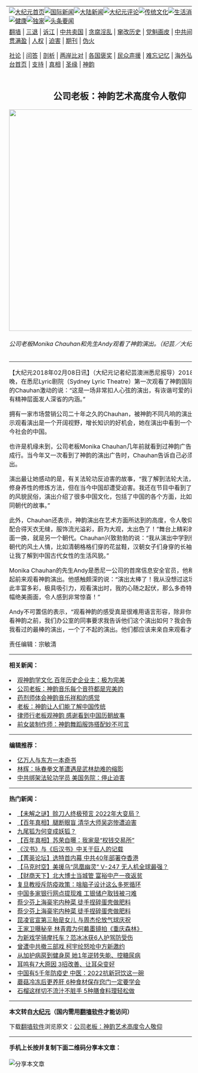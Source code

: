 <a name="1" id="1" target="_blank"></a><span id="1"></span>
<table align=center border="0"><tr><td colspan="2" VALIGN=TOP><a href="https://github.com/ncmsaz3871/djy/blob/master/gb/nf1351518.md#1"><img src="https://raw.githubusercontent.com/ncmsaz3871/www/master/t/djy/1.jpg" title="大纪元首页" alt="大纪元首页"></a><a href="https://github.com/ncmsaz3871/djy/blob/master/gb/n24hr.md#1"><img src="https://raw.githubusercontent.com/ncmsaz3871/www/master/t/djy/3.jpg" title="国际新闻" alt="国际新闻"></a><a href="https://github.com/ncmsaz3871/djy/blob/master/gb/nsc413.md#1"><img src="https://raw.githubusercontent.com/ncmsaz3871/www/master/t/djy/4.jpg" title="大陆新闻" alt="大陆新闻"></a><a href="https://github.com/ncmsaz3871/djy/blob/master/gb/news392.md#1"><img src="https://raw.githubusercontent.com/ncmsaz3871/www/master/t/djy/5.jpg" title="大纪元评论" alt="大纪元评论"></a><a href="https://github.com/ncmsaz3871/djy/blob/master/gb/news2007.md#1"><img src="https://raw.githubusercontent.com/ncmsaz3871/www/master/t/djy/6.jpg" title="传统文化" alt="传统文化"></a><a href="https://github.com/ncmsaz3871/djy/blob/master/gb/news2008.md#1"><img src="https://raw.githubusercontent.com/ncmsaz3871/www/master/t/djy/7.jpg" title="生活消费" alt="生活消费"></a><a href="https://github.com/ncmsaz3871/djy/blob/master/gb/ncyule.md#1"><img src="https://raw.githubusercontent.com/ncmsaz3871/www/master/t/djy/8.jpg" title="娱乐休闲" alt="娱乐休闲"></a><a href="https://github.com/ncmsaz3871/djy/blob/master/gb/nsc1002.md#1"><img src="https://raw.githubusercontent.com/ncmsaz3871/www/master/t/djy/9.jpg" title="健康" alt="健康"></a><a href="https://github.com/ncmsaz3871/djy/blob/master/gb/nf6092.md#1"><img src="https://raw.githubusercontent.com/ncmsaz3871/www/master/t/djy/10a.jpg" title="独家" alt="独家"></a><a href="https://github.com/ncmsaz3871/djy/blob/master/gb/nf4514.md#1"><img src="https://raw.githubusercontent.com/ncmsaz3871/www/master/t/djy/12a.jpg" title="头条要闻" alt="头条要闻"></a></td></tr>
<tr><td colspan="2" VALIGN=TOP><a target="_blank" href="https://github.com/ncmsaz3871/www/blob/master/README.md?zsrh#1">翻墙</a> | <a target="_blank" href="https://github.com/ncmsaz3871/djy/blob/master/gb/nf5657.md#1">三退</a> | <a target="_blank" href="https://github.com/ncmsaz3871/djy/blob/master/gb/nf6124.md#1">诉江</a> | <a target="_blank" href="https://github.com/ncmsaz3871/djy/blob/master/gb/nf1176117.md#1">中共卖国</a> | <a target="_blank" href="https://github.com/ncmsaz3871/djy/blob/master/gb/nf5773.md#1">贪腐淫乱</a> | <a target="_blank" href="https://github.com/ncmsaz3871/djy/blob/master/gb/nf1176115.md#1">窜改历史</a> | <a target="_blank" href="https://github.com/ncmsaz3871/djy/blob/master/gb/nf1176107.md#1">党魁画皮</a> | <a target="_blank" href="https://github.com/ncmsaz3871/djy/blob/master/gb/nf1320400.md#1">中共间谍</a> | <a target="_blank" href="https://github.com/ncmsaz3871/djy/blob/master/gb/nf1176114.md#1">破坏传统</a> | <a target="_blank" href="https://github.com/ncmsaz3871/ntdtv/blob/master/gb/prog447_1.md#1">恶贯满盈</a> | <a target="_blank" href="https://github.com/ncmsaz3871/djy/blob/master/gb/ncid278.md#1">人权</a> | <a target="_blank" href="https://github.com/ncmsaz3871/djy/blob/master/gb/nf1176111.md#1">迫害</a> | <a target="_blank" href="https://gitlab.com/szzdlab/mh-qikan/blob/master/README.md#1">期刊</a> | <a target="_blank" href="https://github.com/ncmsaz3871/djy/blob/master/gb/nf5562.md#1">伪火</a></p><p><a target="_blank" href="https://github.com/ncmsaz3871/djy/blob/master/gb/9p.md#1">社论</a> | <a target="_blank" href="https://github.com/ncmsaz3871/djy/blob/master/gb/nf4378.md#1">问答</a> | <a target="_blank" href="https://github.com/ncmsaz3871/djy/blob/master/gb/nf5792.md#1">剖析</a> | <a target="_blank" href="https://github.com/ncmsaz3871/djy/blob/master/gb/nf5735.md#1">两岸比对</a> | <a target="_blank" href="https://github.com/ncmsaz3871/djy/blob/master/gb/nf6119.md#1">各国褒奖</a> | <a target="_blank" href="https://github.com/ncmsaz3871/djy/blob/master/gb/nf6120.md#1">民众声援</a> | <a target="_blank" href="https://github.com/ncmsaz3871/djy/blob/master/gb/nf1188594.md#1">难忘记忆</a> | <a target="_blank" href="https://github.com/ncmsaz3871/djy/blob/master/gb/nf3180.md#1">海外弘传</a> | <a target="_blank" href="https://github.com/ncmsaz3871/djy/blob/master/gb/nf5410.md#1">万人上访</a> | <a target="_blank" href="https://github.com/ncmsaz3871/www/blob/master/README.md?zsrh#1">平台首页</a> | <a target="_blank" href="https://github.com/ncmsaz3871/djy/blob/master/gb/nf4386.md#1">支持</a> | <a target="_blank" href="https://github.com/ncmsaz3871/djy/blob/master/gb/nf4389.md#1">真相</a> | <a target="_blank" href="https://github.com/ncmsaz3871/djy/blob/master/gb/nf5790.md#1">圣缘</a> | <a target="_blank" href="https://github.com/ncmsaz3871/djy/blob/master/gb/nf4786.md#1">神韵</a></td></tr>
<tr><td VALIGN=TOP width="626"><h2 align=center>公司老板：神韵艺术高度令人敬仰</h2>
<img width="600" src="https://i.epochtimes.com/assets/uploads/2018/02/1802080729531973-600x400.jpg" />
<h6>公司老板Monika Chauhan和先生Andy观看了神韵演出。（纪芸／大纪元）
</h6>
<hr>
	<p>【大纪元2018年02月08日讯】（大纪元记者纪芸澳洲悉尼报导）2018年2月8日晚，在悉尼Lyric剧院（Sydney Lyric Theatre）第一次观看了<ahref="https://github.com/ncmsaz3871/djy/blob/master/gb/tag/%E7%A5%9E%E9%9F%B5.md#1">神韵</a>国际艺术团演出后的Chauhan激动的说：“这是一场非常扣人心弦的演出，有诙谐可爱的喜剧情节，也有精神层面发人深省的内涵。”</p>
<p>拥有一家市场营销公司二十年之久的Chauhan，被<ahref="https://github.com/ncmsaz3871/djy/blob/master/gb/tag/%E7%A5%9E%E9%9F%B5.md#1">神韵</a>不同凡响的演出所折服，她表示观看演出是一个开阔视野，增长知识的好机会，她在演出中看到一个完全不同于当今社会的中国。</p>
<p>也许是机缘未到，公司老板Monika Chauhan几年前就看到过神韵广告，却一直没有成行。当今年又一次看到了神韵的演出广告时，Chauhan告诉自己必须买票来看演出。</p>
<p>演出最让她感动的是，有关法轮功反迫害的故事，“我了解到法轮大法，这是中国人的修身养性的修炼方法，但在当今中国却遭受迫害。我还在节目中看到了中国不同朝代的风貌民俗，演出介绍了很多<ahref="https://github.com/ncmsaz3871/djy/blob/master/gb/tag/%E4%B8%AD%E5%9B%BD%E6%96%87%E5%8C%96.md#1">中国文化</a>，包括了中国的各个方面，比如精神信仰和不同朝代的故事。”</p>
<p>此外，Chauhan还表示，神韵演出在艺术方面所达到的高度，令人敬仰。“舞蹈演员配合得天衣无缝，<ahref="https://github.com/ncmsaz3871/djy/blob/master/gb/tag/%E6%9C%8D%E9%A5%B0.md#1">服饰</a>流光溢彩，蔚为大观，太出色了！”舞台上精彩的故事不断，画面一换，就是另一个朝代。Chauhan兴致勃勃的说：“我从演出中学到很多中国不同朝代的风土人情，比如清朝格格们穿的花盆鞋，汉朝女子们身穿的长袖服装，这些都让我了解到中国古代女性的生活风貌。”</p>
<p>Monika Chauhan的先生Andy是悉尼一公司的首席信息安全官员，他和Chauhan一起前来观看神韵演出。他感触颇深的说：“演出太棒了！我从没想过这场演出的内容如此丰富多彩，极具吸引力，观看演出时，我的心随之起伏，那么多奇特因素构成一幅幅绝美画面，令人感到非常惊喜！”</p>
<p>Andy不可置信的表示，“观看神韵的感受真是很难用语言形容，除非你自己亲临。来看神韵之前，我们办公室的同事要求我告诉他们这个演出如何？我会告诉他们，这是我看过的最棒的演出，一个了不起的演出。他们都应该来亲自来观看才能体会！”</p>
<p>责任编辑：宗敏清</p>
	
<hr>


<strong>相关新闻：</strong>
<li><a href="https://github.com/ncmsaz3871/djy/blob/master/gb/18/2/3/n10111549.md#1">观神韵学文化 百年历史企业主：极为完美</a></li>
<li><a href="https://github.com/ncmsaz3871/djy/blob/master/gb/18/2/3/n10111744.md#1">公司老板：神韵音乐每个音符都是完美的</a></li>
<li><a href="https://github.com/ncmsaz3871/djy/blob/master/gb/18/2/4/n10112788.md#1">药剂师体会神韵音乐祥和的感觉</a></li>
<li><a href="https://github.com/ncmsaz3871/djy/blob/master/gb/18/2/4/n10113509.md#1">老板：神韵让人们能了解中国传统</a></li>
<li><a href="https://github.com/ncmsaz3871/djy/blob/master/gb/18/2/4/n10113656.md#1">律师行老板观神韵 感谢看到中国历朝故事</a></li>
<li><a href="https://github.com/ncmsaz3871/djy/blob/master/gb/18/2/4/n10113731.md#1">前女装制作师：神韵舞蹈服饰搭配妙不可言</a></li>
<hr>


<strong>编辑推荐：</strong>
<li><a href="https://github.com/upjkzu3674/djy/blob/master/gb/17/5/26/n9191512.md?dfh#1" target="_blank">亿万人与东方一本奇书</a></li><li><a href="https://github.com/tsiac2612/djy/blob/master/gb/19/2/13/n11042647.md#1" target="_blank">林辉：咏春拳文革遭遇是武林劫难的缩影</a></li><li><a href="https://github.com/tsiac2612/djy/blob/master/gb/18/11/29/n10882266.md#1" target="_blank">中共绑架法轮功学员 美国务院：停止迫害</a></li>
<hr>

<strong>热门新闻：</strong>
<li><a href="https://github.com/ncmsaz3871/djy/blob/master/gb/22/4/17/n13714053.md#1">【未解之谜】赊刀人终极预言 2022年大变局？</a></li>
<li><a href="https://github.com/ncmsaz3871/djy/blob/master/gb/21/12/28/n13464970.md#1">【百年真相】腿断眼盲 清华大师吴宓惨遭迫害</a></li>
<li><a href="https://github.com/ncmsaz3871/djy/blob/master/gb/22/4/17/n13713903.md#1">九尾狐为何变成妖狐？</a></li>
<li><a href="https://github.com/ncmsaz3871/djy/blob/master/gb/22/4/15/n13712701.md#1">【百年真相】苏荣自曝：我家是“权钱交易所”</a></li>
<li><a href="https://github.com/ncmsaz3871/djy/blob/master/gb/8/11/1/n2316501.md#1">《汉书》与《后汉书》中关于巨人的记载</a></li>
<li><a href="https://github.com/ncmsaz3871/djy/blob/master/gb/22/4/23/n13718678.md#1">【菁英论坛】选特首内幕 中共40年部署夺香港</a></li>
<li><a href="https://github.com/ncmsaz3871/djy/blob/master/gb/22/4/23/n13718521.md#1">【马克时空】美援乌“凤凰幽灵” V-247 无人机全球最强？</a></li>
<li><a href="https://github.com/ncmsaz3871/djy/blob/master/gb/22/4/23/n13718664.md#1">【财商天下】北大博士当城管 富裕中产一夜返贫</a></li>
<li><a href="https://github.com/ncmsaz3871/djy/blob/master/gb/22/4/22/n13717879.md#1">复旦教授斥防疫政策：啥脑子设计这么多死循环</a></li>
<li><a href="https://github.com/ncmsaz3871/djy/blob/master/gb/22/4/22/n13717978.md#1">中国多家银行网点提现难 工银储户取钱被刁难</a></li>
<li><a href="https://github.com/ncmsaz3871/djy/blob/master/gb/22/4/21/n13717257.md#1">蔡少芬上海豪宅内种菜 徒手捏碎蛋壳做肥料</a></li>
<li><a href="https://github.com/ncmsaz3871/djy/blob/master/gb/22/4/21/n13717257.md#1">蔡少芬上海豪宅内种菜 徒手捏碎蛋壳做肥料</a></li>
<li><a href="https://github.com/ncmsaz3871/djy/blob/master/gb/22/4/22/n13717925.md#1">昆凌官宣第三胎是女儿 与周杰伦放气球庆祝</a></li>
<li><a href="https://github.com/ncmsaz3871/djy/blob/master/gb/22/4/21/n13717212.md#1">王家卫曝秘辛 林青霞为何戴墨镜拍《重庆森林》</a></li>
<li><a href="https://github.com/ncmsaz3871/djy/blob/master/gb/22/4/22/n13718006.md#1">为新戏学骑摩托车？范冰冰获6人护驾防受伤</a></li>
<li><a href="https://github.com/ncmsaz3871/djy/blob/master/gb/22/4/22/n13717960.md#1">曾遭中共撤三部戏 柯宇纶怒呛中方新邀约</a></li>
<li><a href="https://github.com/ncmsaz3871/djy/blob/master/gb/22/4/14/n13711755.md#1">从加护病房到健身房 她1年逆转失能、控糖尿病</a></li>
<li><a href="https://github.com/ncmsaz3871/djy/blob/master/gb/22/4/12/n13707436.md#1">耳鸣有7大原因 3招改善、让耳朵变好</a></li>
<li><a href="https://github.com/ncmsaz3871/djy/blob/master/gb/22/4/19/n13715213.md#1">中国有5千年防疫史 中医：2022抗新冠饮这一碗</a></li>
<li><a href="https://github.com/ncmsaz3871/djy/blob/master/gb/22/4/21/n13716405.md#1">蘑菇冷冻后更养肝 6种食材保存窍门一定要学会</a></li>
<li><a href="https://github.com/ncmsaz3871/djy/blob/master/gb/22/4/19/n13715521.md#1">石榴这样切不流汁不脏手 5种膳食料理轻松做</a></li>
<hr>

<strong>本文转自<a href="https://www.epochtimes.com">大纪元</a>（国内需用<a href="https://github.com/ncmsaz3871/www/blob/master/README.md#8">翻墙软件</a>才能访问）</strong><p>下载<a href="https://github.com/ncmsaz3871/www/blob/master/README.md#8">翻墙软件</a>浏览原文：<a href="https://www.epochtimes.com/gb/18/2/8/n10126799.htm">公司老板：神韵艺术高度令人敬仰</a></p><hr>

<strong>手机上长按并复制下面二维码分享本文章：</strong><br><br><img src="https://chart.apis.google.com/chart?cht=qr&chs=240x240&choe=UTF-8&chld=M|2&chl=https://github.com/ncmsaz3871/djy/blob/master/gb/18/2/8/n10126799.md%231" title="分享本文章"></td><td VALIGN=TOP><a href="https://github.com/ncmsaz3871/djy/blob/master/gb/16/1/21/n4622075.md?dfh#1" target="_blank"><img src="https://raw.githubusercontent.com/ncmsaz3871/djy/master/gb/300/wei-f1.jpg" title="中共的伪火骗局"  alt="中共的伪火骗局"></a><br><a href="https://github.com/ncmsaz3871/www/blob/master/README.md?dfh#9" target="_blank"><img src="https://raw.githubusercontent.com/ncmsaz3871/djy/master/gb/300/yong-h.jpg" title="永恒的见证"  alt="永恒的见证"></a><br><a href="https://github.com/ncmsaz3871/djy/blob/master/gb/13/9/29/n3974789.md?dfh#1" target="_blank"><img src="https://raw.githubusercontent.com/ncmsaz3871/djy/master/gb/300/shang-lnz.jpg" title="善良女子被中共投男牢"  alt="善良女子被中共投男牢"></a><br><a href="https://github.com/ncmsaz3871/djy/blob/master/gb/16/3/16/n4663449.md?dfh#1" target="_blank"><img src="https://raw.githubusercontent.com/ncmsaz3871/djy/master/gb/300/huo-z3.jpg" title="警卫目击活摘器官"  alt="警卫目击活摘器官"></a><br><a href="https://github.com/ncmsaz3871/djy/blob/master/gb/16/8/7/n8177641.md?dfh#1" target="_blank"><img src="https://raw.githubusercontent.com/ncmsaz3871/djy/master/gb/300/huo-z4.jpg" title="证人描述活摘恐怖"  alt="证人描述活摘恐怖"></a><br><a href="https://github.com/ncmsaz3871/djy/blob/master/gb/10/4/19/n2881569.md?dfh#1" target="_blank"><img src="https://raw.githubusercontent.com/ncmsaz3871/djy/master/gb/300/huo-z1.jpg" title="揭开活摘器官黑幕"  alt="揭开活摘器官黑幕"></a><br><a href="https://github.com/ncmsaz3871/djy/blob/master/gb/10/11/7/n3077476.md?dfh#1" target="_blank"><img src="https://raw.githubusercontent.com/ncmsaz3871/djy/master/gb/300/ma-ks.jpg" title="马克思的成魔之路"  alt="马克思的成魔之路"></a><br><a href="https://github.com/ncmsaz3871/djy/blob/master/gb/14/6/9/n4173977.md?dfh#1" target="_blank"><img src="https://raw.githubusercontent.com/ncmsaz3871/djy/master/gb/300/chang-zs.jpg" title="藏字石 蕴天机"  alt="藏字石 蕴天机"></a><br><a href="https://github.com/ncmsaz3871/djy/blob/master/gb/18/5/10/n10381511.md?dfh#1" target="_blank"><img src="https://raw.githubusercontent.com/ncmsaz3871/djy/master/gb/300/st1.jpg" title="关注三亿人三退"  alt="关注三亿人三退"></a><br><a href="https://github.com/ncmsaz3871/djy/blob/master/gb/18/3/21/n10237682.md?dfh#1" target="_blank"><img src="https://raw.githubusercontent.com/ncmsaz3871/djy/master/gb/300/jie-t.jpg" title="解体中共复兴中华"  alt="解体中共复兴中华"></a><br><a href="https://github.com/ncmsaz3871/djy/blob/master/gb/9/2/9/n2422991.md?dfh#1" target="_blank"><img src="https://raw.githubusercontent.com/ncmsaz3871/djy/master/gb/300/gao-zs.jpg" title="中共迫害良心律师"  alt="中共迫害良心律师"></a><br><a href="https://github.com/ncmsaz3871/djy/blob/master/gb/18/12/9/n10900044.md?dfh#1" target="_blank"><img src="https://raw.githubusercontent.com/ncmsaz3871/djy/master/gb/300/sj1.jpg" title="三百多万人举报江泽民"  alt="三百多万人举报江泽民"></a><br><a href="https://github.com/ncmsaz3871/djy/blob/master/gb/18/8/28/n10672014.md?dfh#1" target="_blank"><img src="https://raw.githubusercontent.com/ncmsaz3871/djy/master/gb/300/sj2.jpg" title="这些官员为何起诉江泽民"  alt="这些官员为何起诉江泽民"></a><br><a href="https://github.com/ncmsaz3871/djy/blob/master/gb/8/12/18/n2367165.md?dfh#1" target="_blank"><img src="https://raw.githubusercontent.com/ncmsaz3871/djy/master/gb/300/liangan.jpg" title="海峡两岸的强烈对比"  alt="海峡两岸的强烈对比"></a><br><a href="https://github.com/ncmsaz3871/djy/blob/master/gb/15/12/10/n4593139.md?dfh#1" target="_blank"><img src="https://raw.githubusercontent.com/ncmsaz3871/djy/master/gb/300/jia-ndzl.jpg" title="加拿大总理的贺信"  alt="加拿大总理的贺信"></a><br><a href="https://github.com/ncmsaz3871/djy/blob/master/gb/11/6/17/n3289382.md?dfh#1" target="_blank"><img src="https://raw.githubusercontent.com/ncmsaz3871/djy/master/gb/300/xiao-wd.jpg" title="探寻真相兼听则明"  alt="探寻真相兼听则明"></a><br><a href="https://github.com/ncmsaz3871/djy/blob/master/gb/18/10/27/n10812623.md?dfh#1" target="_blank"><img src="https://raw.githubusercontent.com/ncmsaz3871/djy/master/gb/300/yindu.jpg" title="印度媒体报道东方"  alt="印度媒体报道东方"></a><br><a href="https://github.com/ncmsaz3871/djy/blob/master/gb/18/6/9/n10469652.md?dfh#1" target="_blank"><img src="https://raw.githubusercontent.com/ncmsaz3871/djy/master/gb/300/xie-j.jpg" title="不一样的海外校园"  alt="不一样的海外校园"></a><br><a href="https://github.com/ncmsaz3871/djy/blob/master/gb/7/4/5/n1669415.md?dfh#1" target="_blank"><img src="https://raw.githubusercontent.com/ncmsaz3871/djy/master/gb/300/li-up.jpg" title="从大师到徒弟的传奇"  alt="从大师到徒弟的传奇"></a><br><a href="https://github.com/ncmsaz3871/djy/blob/master/gb/17/5/26/n9191512.md?dfh#1" target="_blank"><img src="https://raw.githubusercontent.com/ncmsaz3871/djy/master/gb/300/zfl2.jpg" title="亿万人与东方一本奇书"  alt="亿万人与东方一本奇书"></a><br><a href="https://github.com/ncmsaz3871/djy/blob/master/gb/13/11/27/n4020290.md?dfh#1" target="_blank"><img src="https://raw.githubusercontent.com/ncmsaz3871/djy/master/gb/300/zhen-h.jpg" title="大陆见不到的震撼场面"  alt="大陆见不到的震撼场面"></a><br><a href="https://github.com/ncmsaz3871/djy/blob/master/gb/15/7/17/n4482910.md?dfh#1" target="_blank"><img src="https://raw.githubusercontent.com/ncmsaz3871/djy/master/gb/300/dalu-sk.jpg" title="人心向善 大陆当初盛况"  alt="人心向善 大陆当初盛况"></a><br><a href="https://github.com/ncmsaz3871/djy/blob/master/gb/19/1/5/n10955468.md?dfh#1" target="_blank"><img src="https://raw.githubusercontent.com/ncmsaz3871/djy/master/gb/300/zfl1.jpg" title="追寻真理 这书讲什么"  alt="追寻真理 这书讲什么"></a><br><a href="https://github.com/ncmsaz3871/www/blob/master/README.md?dfh#1" target="_blank"><img src="https://raw.githubusercontent.com/ncmsaz3871/djy/master/gb/300/fq1.jpg" title="下载免费翻墙软件"  alt="下载免费翻墙软件"></a><br></td></tr></table>
